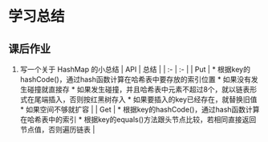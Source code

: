 # 学习总结

## 课后作业

1. 写一个关于 HashMap 的小总结
| API | 总结 |
| :- | :- |
| Put | * 根据key的hashCode()，通过hash函数计算在哈希表中要存放的索引位置
        * 如果没有发生碰撞就直接存
        * 如果发生碰撞，并且哈希表中元素不超过8个，就以链表形式在尾端插入，否则按红黑树存入
        * 如果要插入的key已经存在，就替换旧值
        * 如果空间不够就扩容 |
| Get | * 根据key的hashCode()，通过hash函数计算在哈希表中的索引
        * 根据key的equals()方法跟头节点比较，若相同直接返回节点值，否则遍历链表 |